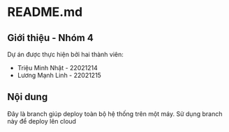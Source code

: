 # README.md

## Giới thiệu - Nhóm 4

Dự án được thực hiện bởi hai thành viên:

- Triệu Minh Nhật - 22021214
- Lương Mạnh Linh - 22021215

## Nội dung

Đây là branch giúp deploy toàn bộ hệ thống trên một máy. Sử dụng branch này để deploy lên cloud
